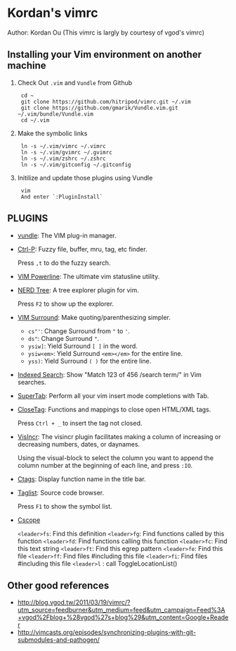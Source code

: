 Kordan's vimrc
==============
Author: Kordan Ou 
(This vimrc is largly by courtesy of vgod's vimrc)

Installing your Vim environment on another machine
--------------------------------------------------

1. Check Out `.vim` and `Vundle` from Github

        cd ~
        git clone https://github.com/hitripod/vimrc.git ~/.vim
        git clone https://github.com/gmarik/Vundle.vim.git ~/.vim/bundle/Vundle.vim
        cd ~/.vim

2. Make the symbolic links

        ln -s ~/.vim/vimrc ~/.vimrc
        ln -s ~/.vim/gvimrc ~/.gvimrc
        ln -s ~/.vim/zshrc ~/.zshrc
        ln -s ~/.vim/gitconfig ~/.gitconfig

3. Initilize and update those plugins using Vundle

        vim
        And enter `:PluginInstall`

PLUGINS
-------

* [vundle](http://www.github.com/gmarik/vundle): The VIM plug-in manager.

* [Ctrl-P](http://www.github.com/kien/ctrlp.vim.git): Fuzzy file, buffer, mru, tag, etc finder. 
    
    Press `,t` to do the fuzzy search. 

* [VIM Powerline](http://www.github.com/Lokaltog/vim-powerline): The ultimate vim statusline utility. 

* [NERD Tree](http://www.github.com/scrooloose/nerdtree): A tree explorer plugin for vim.

    Press `F2` to show up the explorer.

* [VIM Surround](http://www.github.com/tpope/vim-surround): Make quoting/parenthesizing simpler.

    * `cs"'`:      Change Surround from `"` to `'`.
    * `ds"`:       Change Surround `"`.
    * `ysiw]`:     Yield Surround `[ ]` in the word.
    * `ysiw<em>`:  Yield Surround `<em></em>` for the entire line.
    * `yss)`:      Yield Surround `( )` for the entire line.

* [Indexed Search](http://www.github.com/henrik/vim-indexed-search): Show "Match 123 of 456 /search term/" in Vim searches.

* [SuperTab](http://www.github.com/ervandew/supertab): Perform all your vim insert mode completions with Tab.

* [CloseTag](http://www.github.com/vim-scripts/closetag.vim): Functions and mappings to close open HTML/XML tags.

    Press `Ctrl + _` to insert the tag not closed.

* [VisIncr](http://www.github.com/vim-scripts/VisIncr): The visincr plugin facilitates making a column of increasing or decreasing
numbers, dates, or daynames.

    Using the visual-block to select the column you want to append the column number at the beginning of each line, and press `:IO`.

* [Ctags](http://www.github.com/vim-scripts/ctags.vim): Display function name in the title bar.
* [Taglist](http://www.github.com/vim-scripts/taglist.vim): Source code browser.
    
    Press `F1` to show the symbol list.

* [Cscope](http://www.github.com/vim-scripts/cscope.vim)

    `<leader>fs`: Find this definition
    `<leader>fg`: Find functions called by this function
    `<leader>fd`: Find functions calling this function
    `<leader>fc`: Find this text string
    `<leader>ft`: Find this egrep pattern
    `<leader>fe`: Find this file
    `<leader>ff`: Find files #including this file
    `<leader>fi`: Find files #including this file
    `<leader>l` : call ToggleLocationList()

Other good references
---------------------

* http://blog.vgod.tw/2011/03/19/vimrc/?utm_source=feedburner&utm_medium=feed&utm_campaign=Feed%3A+vgod%2Fblog+%28vgod%27s+blog%29&utm_content=Google+Reader
* http://vimcasts.org/episodes/synchronizing-plugins-with-git-submodules-and-pathogen/

[Vundle]: https://github.com/gmarik/vundle
